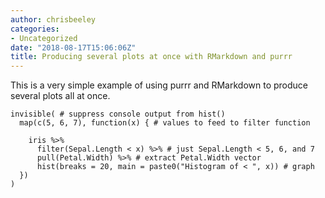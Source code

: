 ```yaml
---
author: chrisbeeley
categories:
- Uncategorized
date: "2018-08-17T15:06:06Z"
title: Producing several plots at once with RMarkdown and purrr
---
```


This is a very simple example of using purrr and RMarkdown to produce several plots all at once.

```
invisible( # suppress console output from hist()
  map(c(5, 6, 7), function(x) { # values to feed to filter function
    
    iris %>%
      filter(Sepal.Length < x) %>% # just Sepal.Length < 5, 6, and 7
      pull(Petal.Width) %>% # extract Petal.Width vector
      hist(breaks = 20, main = paste0("Histogram of < ", x)) # graph
  })
)
```


